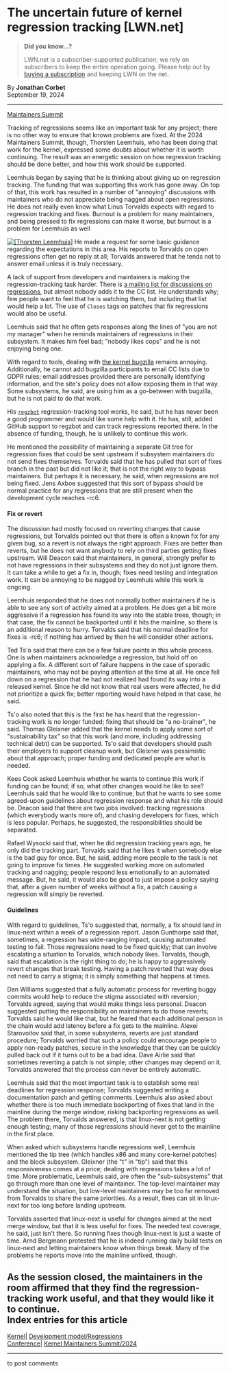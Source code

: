 # The uncertain future of kernel regression tracking [LWN.net]

> **Did you know...?**
> 
> LWN.net is a subscriber-supported publication; we rely on subscribers to keep the entire operation going. Please help out by [buying a subscription](/Promo/nst-nag4/subscribe) and keeping LWN on the net. 

By **Jonathan Corbet**  
September 19, 2024 

* * *

[Maintainers Summit](/Articles/990740/)

Tracking of regressions seems like an important task for any project; there is no other way to ensure that known problems are fixed. At the 2024 Maintainers Summit, though, Thorsten Leemhuis, who has been doing that work for the kernel, expressed some doubts about whether it is worth continuing. The result was an energetic session on how regression tracking should be done better, and how this work should be supported. 

Leemhuis began by saying that he is thinking about giving up on regression tracking. The funding that was supporting this work has gone away. On top of that, this work has resulted in a number of "annoying" discussions with maintainers who do not appreciate being nagged about open regressions. He does not really even know what Linus Torvalds expects with regard to regression tracking and fixes. Burnout is a problem for many maintainers, and being pressed to fix regressions can make it worse, but burnout is a problem for Leemhuis as well 

[![\[Thorsten
Leemhuis\]](https://static.lwn.net/images/conf/2024/ms/ThorstenLeemhuis-sm.png)](/Articles/990739/) He made a request for some basic guidance regarding the expectations in this area. His reports to Torvalds on open regressions often get no reply at all; Torvalds answered that he tends not to answer email unless it is truly necessary. 

A lack of support from developers and maintainers is making the regression-tracking task harder. There is [a mailing list for discussions on regressions](https://lore.kernel.org/regressions/), but almost nobody adds it to the CC list. He understands why; few people want to feel that he is watching them, but including that list would help a lot. The use of `Closes` tags on patches that fix regressions would also be useful. 

Leemhuis said that he often gets responses along the lines of "you are not my manager" when he reminds maintainers of regressions in their subsystem. It makes him feel bad; "nobody likes cops" and he is not enjoying being one. 

With regard to tools, dealing with [the kernel bugzilla](https://bugzilla.kernel.org/) remains annoying. Additionally, he cannot add bugzilla participants to email CC lists due to GDPR rules; email addresses provided there are personally identifying information, and the site's policy does not allow exposing them in that way. Some subsystems, he said, are using him as a go-between with bugzilla, but he is not paid to do that work. 

His [`regzbot`](https://gitlab.com/knurd42/regzbot) regression-tracking tool works, he said, but he has never been a good programmer and would like some help with it. He has, still, added GitHub support to regzbot and can track regressions reported there. In the absence of funding, though, he is unlikely to continue this work. 

He mentioned the possibility of maintaining a separate Git tree for regression fixes that could be sent upstream if subsystem maintainers do not send fixes themselves. Torvalds said that he has pulled that sort of fixes branch in the past but did not like it; that is not the right way to bypass maintainers. But perhaps it is necessary, he said, when regressions are not being fixed. Jens Axboe suggested that this sort of bypass should be normal practice for any regressions that are still present when the development cycle reaches -rc6. 

#### Fix or revert

The discussion had mostly focused on reverting changes that cause regressions, but Torvalds pointed out that there is often a known fix for any given bug, so a revert is not always the right approach. Fixes are better than reverts, but he does not want anybody to rely on third parties getting fixes upstream. Will Deacon said that maintainers, in general, strongly prefer to not have regressions in their subsystems and they do not just ignore them. It can take a while to get a fix in, though; fixes need testing and integration work. It can be annoying to be nagged by Leemhuis while this work is ongoing. 

Leemhuis responded that he does not normally bother maintainers if he is able to see any sort of activity aimed at a problem. He does get a bit more aggressive if a regression has found its way into the stable trees, though; in that case, the fix cannot be backported until it hits the mainline, so there is an additional reason to hurry. Torvalds said that his normal deadline for fixes is -rc6; if nothing has arrived by then he will consider other actions. 

Ted Ts'o said that there can be a few failure points in this whole process. One is when maintainers acknowledge a regression, but hold off on applying a fix. A different sort of failure happens in the case of sporadic maintainers, who may not be paying attention at the time at all. He once fell down on a regression that he had not realized had found its way into a released kernel. Since he did not know that real users were affected, he did not prioritize a quick fix; better reporting would have helped in that case, he said. 

Ts'o also noted that this is the first he has heard that the regression-tracking work is no longer funded; fixing that should be "a no-brainer", he said. Thomas Gleixner added that the kernel needs to apply some sort of "sustainability tax" so that this work (and more, including addressing technical debt) can be supported. Ts'o said that developers should push their employers to support cleanup work, but Gleixner was pessimistic about that approach; proper funding and dedicated people are what is needed. 

Kees Cook asked Leemhuis whether he wants to continue this work if funding can be found; if so, what other changes would he like to see? Leemhuis said that he would like to continue, but that he wants to see some agreed-upon guidelines about regression response and what his role should be. Deacon said that there are two jobs involved: tracking regressions (which everybody wants more of), and chasing developers for fixes, which is less popular. Perhaps, he suggested, the responsibilities should be separated. 

Rafael Wysocki said that, when he did regression tracking years ago, he only did the tracking part. Torvalds said that he likes it when somebody else is the bad guy for once. But, he said, adding more people to the task is not going to improve fix times. He suggested working more on automated tracking and nagging; people respond less emotionally to an automated message. But, he said, it would also be good to just impose a policy saying that, after a given number of weeks without a fix, a patch causing a regression will simply be reverted. 

#### Guidelines

With regard to guidelines, Ts'o suggested that, normally, a fix should land in linux-next within a week of a regression report. Jason Gunthorpe said that, sometimes, a regression has wide-ranging impact, causing automated testing to fail. Those regressions need to be fixed quickly; that can involve escalating a situation to Torvalds, which nobody likes. Torvalds, though, said that escalation is the right thing to do; he is happy to aggressively revert changes that break testing. Having a patch reverted that way does not need to carry a stigma; it is simply something that happens at times. 

Dan Williams suggested that a fully automatic process for reverting buggy commits would help to reduce the stigma associated with reversion; Torvalds agreed, saying that would make things less personal. Deacon suggested putting the responsibility on maintainers to do those reverts; Torvalds said he would like that, but he feared that each additional person in the chain would add latency before a fix gets to the mainline. Alexei Starovoitov said that, in some subsystems, reverts are just standard procedure; Torvalds worried that such a policy could encourage people to apply non-ready patches, secure in the knowledge that they can be quickly pulled back out if it turns out to be a bad idea. Dave Airlie said that sometimes reverting a patch is not simple; other changes may depend on it. Torvalds answered that the process can never be entirely automatic. 

Leemhuis said that the most important task is to establish some real deadlines for regression response; Torvalds suggested writing a documentation patch and getting comments. Leemhuis also asked about whether there is too much immediate backporting of fixes that land in the mainline during the merge window, risking backporting regressions as well. The problem there, Torvalds answered, is that linux-next is not getting enough testing; many of those regressions should never get to the mainline in the first place. 

When asked which subsystems handle regressions well, Leemhuis mentioned the tip tree (which handles x86 and many core-kernel patches) and the block subsystem. Gleixner (the "t" in "tip") said that this responsiveness comes at a price; dealing with regressions takes a lot of time. More problematic, Leemhuis said, are often the "sub-subsystems" that go through more than one level of maintainer. The top-level maintainer may understand the situation, but low-level maintainers may be too far removed from Torvalds to share the same priorities. As a result, fixes can sit in linux-next for too long before landing upstream. 

Torvalds asserted that linux-next is useful for changes aimed at the next merge window, but that it is less useful for fixes. The needed test coverage, he said, just isn't there. So running fixes though linux-next is just a waste of time. Arnd Bergmann protested that he is indeed running daily build tests on linux-next and letting maintainers know when things break. Many of the problems he reports move into the mainline unfixed, though. 

As the session closed, the maintainers in the room affirmed that they find the regression-tracking work useful, and that they would like it to continue.  
Index entries for this article  
---  
[Kernel](/Kernel/Index)| [Development model/Regressions](/Kernel/Index#Development_model-Regressions)  
[Conference](/Archives/ConferenceIndex/)| [Kernel Maintainers Summit/2024](/Archives/ConferenceIndex/#Kernel_Maintainers_Summit-2024)  
  


* * *

to post comments 
